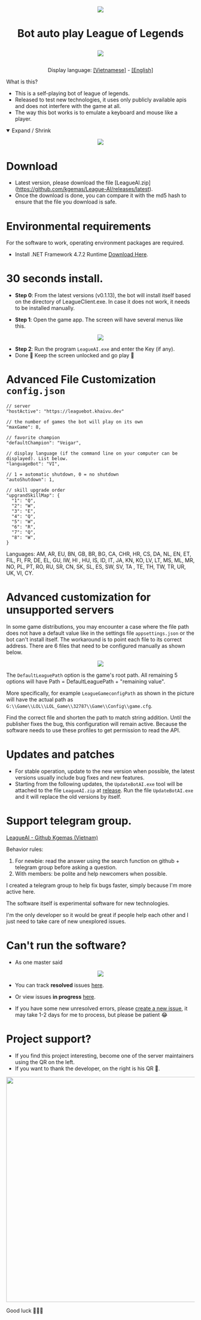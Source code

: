<h1 align="center">
  <img src="https://user-images.githubusercontent.com/93424739/194055848-84830c09-dd8a-4017-b691-5198130bd3f0.jpg">
</h1>

<h1 align="center">
  <p>Bot auto play League of Legends<p>
  <img src="https://readme-typing-svg.herokuapp.com?color=%2336BCF7&center=true&vCenter=true&width=380&lines=Bot+AI+League+of+Legends">
</h1>

<p align="center">
  Display language:
  <a href="https://github.com/kgemas/League-AI/blob/main/README.md">[Vietnamese]</a>
  -
  <a href="https://github.com/kgemas/League-AI/blob/main/README.EN.md">[English]</a>
</p

What is this?
===
- This is a self-playing bot of league of legends.
- Released to test new technologies, it uses only publicly available apis and does not interfere with the game at all.
- The way this bot works is to emulate a keyboard and mouse like a player.
<details open>
  <summary>Expand / Shrink</summary>
  <p align="center">
    <img src="https://github.com/kgemas/League-AI/raw/main/Assets/example.gif">
  </p>
</details>


Download
===
- Latest version, please download the file [LeagueAI.zip] (https://github.com/kgemas/League-AI/releases/latest).
- Once the download is done, you can compare it with the md5 hash to ensure that the file you download is safe.


Environmental requirements
===========
For the software to work, operating environment packages are required.
- Install .NET Framework 4.7.2 Runtime [Download Here](https://go.microsoft.com/fwlink/?LinkId=863262).


30 seconds install.
===
- **Step 0**: From the latest versions (v0.1.13), the bot will install itself based on the directory of LeagueClient.exe. In case it does not work, it needs to be installed manually.

- **Step 1**: Open the game app. The screen will have several menus like this.
<p align="center">
  <img src="https://github.com/kgemas/League-AI/raw/main/Assets/dashboard.PNG">
</p>

- **Step 2**: Run the program ```LeagueAI.exe``` and enter the Key (if any).
- Done 🎉 Keep the screen unlocked and go play 💃

Advanced File Customization ```config.json```
===
```
// server
"hostActive": "https://leaguebot.khaivu.dev"

// the number of games the bot will play on its own
"maxGame": 8,

// favorite champion
"defaultChampion": "Veigar",

// display language (if the command line on your computer can be displayed). List below.
"languageBot": "VI",

// 1 = automatic shutdown, 0 = no shutdown
"autoShutdown": 1,

// skill upgrade order
"upgrandSkillMap": {
  "1": "Q",
  "2": "W",
  "3": "E",
  "4": "Q",
  "5": "W",
  "6": "R",
  "7": "Q",
  "8": "W",
}
```
Languages: AM, AR, EU, BN, GB, BR, BG, CA, CHR, HR, CS, DA, NL, EN, ET, FIL, FI, FR, DE, EL, GU, IW, HI , HU, IS, ID, IT, JA, KN, KO, LV, LT, MS, ML, MR, NO, PL, PT, RO, RU, SR, CN, SK, SL, ES, SW, SV, TA , TE, TH, TW, TR, UR, UK, VI, CY.

Advanced customization for unsupported servers
===========
In some game distributions, you may encounter a case where the file path does not have a default value like in the settings file ```appsettings.json``` or the bot can't install itself. The workaround is to point each file to its correct address. There are 6 files that need to be configured manually as shown below.

<p align="center">
  <img src="https://github.com/kgemas/League-AI/raw/main/Assets/adventureConfig.PNG">
</p>

The ```DefaultLeaguePath``` option is the game's root path. All remaining 5 options will have Path = DefaultLeaguePath + "remaining value".

More specifically, for example ```LeagueGameconfigPath``` as shown in the picture will have the actual path as ```G:\\Game\\LOL\\LOL_Game\\32787\\Game\\Config\\game.cfg```.

Find the correct file and shorten the path to match string addition. Until the publisher fixes the bug, this configuration will remain active. Because the software needs to use these profiles to get permission to read the API.

Updates and patches
===========
- For stable operation, update to the new version when possible, the latest versions usually include bug fixes and new features.
- Starting from the following updates, the ```UpdateBotAI.exe``` tool will be attached to the file ```LeagueAI.zip``` at [release](https://github.com/kgemas/League-AI/releases/latest). Run the file ```UpdateBotAI.exe``` and it will replace the old versions by itself.

Support telegram group.
===
[LeagueAI - Github Kgemas (Vietnam)](https://t.me/+HBclRDdmP4pjYjNl)

Behavior rules:
1. For newbie: read the answer using the search function on github + telegram group before asking a question.
2. With members: be polite and help newcomers when possible.

I created a telegram group to help fix bugs faster, simply because I'm more active here.

The software itself is experimental software for new technologies.

I'm the only developer so it would be great if people help each other and I just need to take care of new unexplored issues.


Can't run the software?
===
- As one master said
<p align="center">
  <img src="https://user-images.githubusercontent.com/93424739/212647023-0b3e30a5-bfd2-4bb0-966a-8f32cbb2c587.png">
</p>

- You can track **resolved** issues [here](https://github.com/kgemas/League-AI/issues?q=is%3Aissue+is%3Aclosed).

- Or view issues **in progress** [here](https://github.com/kgemas/League-AI/issues?q=is%3Aopen+is%3Aissue).

- If you have some new unresolved errors, please [create a new issue](https://github.com/kgemas/League-AI/issues/new/choose), it may take 1-2 days for me to process, but please be patient 😂


Project support?
===
- If you find this project interesting, become one of the server maintainers using the QR on the left.
- If you want to thank the developer, on the right is his QR 🐳.

<p align="center">
  <img src="https://user-images.githubusercontent.com/93424739/212659961-08520136-8fd4-492c-9e2c-73a501fd6426.png" width="600">
</p>

Good luck 🐱‍👤🎶
